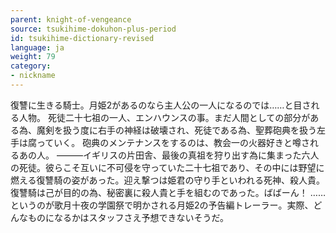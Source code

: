 ```yaml
---
parent: knight-of-vengeance
source: tsukihime-dokuhon-plus-period
id: tsukihime-dictionary-revised
language: ja
weight: 79
category:
- nickname
---
```


復讐に生きる騎士。月姫2があるのなら主人公の一人になるのでは……と目される人物。
死徒二十七祖の一人、エンハウンスの事。まだ人間としての部分がある為、魔剣を扱う度に右手の神経は破壊され、死徒である為、聖葬砲典を扱う左手は腐っていく。
砲典のメンテナンスをするのは、教会一の火器好きと噂されるあの人。
―――イギリスの片田舎、最後の真祖を狩り出す為に集まった六人の死徒。彼らこそ互いに不可侵を守っていた二十七祖であり、その中には野望に燃える復讐騎の姿があった。迎え撃つは姫君の守り手といわれる死神、殺人貴。復讐騎は己が目的の為、秘密裏に殺人貴と手を組むのであった。ばばーん！
……というのが歌月十夜の学園祭で明かされる月姫2の予告編トレーラー。実際、どんなものになるかはスタッフさえ予想できないそうだ。
